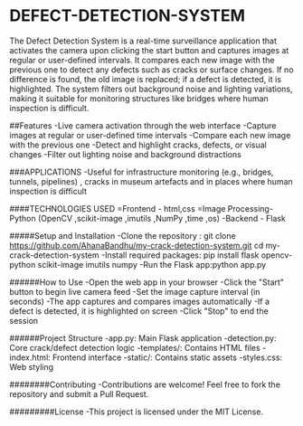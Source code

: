 # DEFECT-DETECTION-SYSTEM

The Defect Detection System is a real-time surveillance application that activates the camera upon clicking the start button and captures images at regular or user-defined intervals. It compares each new image with the previous one to detect any defects such as cracks or surface changes. If no difference is found, the old image is replaced; if a defect is detected, it is highlighted. The system filters out background noise and lighting variations, making it suitable for monitoring structures like bridges where human inspection is difficult.

##Features
-Live camera activation through the web interface
-Capture images at regular or user-defined time intervals
-Compare each new image with the previous one
-Detect and highlight cracks, defects, or visual changes
-Filter out lighting noise and background distractions

###APPLICATIONS 
-Useful for infrastructure monitoring (e.g., bridges, tunnels, pipelines) , cracks in museum artefacts and in places where human inspection is difficult

####TECHNOLOGIES USED
=Frontend - html,css
=Image Processing- Python (OpenCV ,scikit-image ,imutils ,NumPy ,time ,os)
-Backend - Flask

#####Setup and Installation
-Clone the repository : git clone https://github.com/AhanaBandhu/my-crack-detection-system.git   cd my-crack-detection-system
-Install required packages: pip install flask opencv-python scikit-image imutils numpy
-Run the Flask app:python app.py

######How to Use
-Open the web app in your browser
-Click the "Start" button to begin live camera feed
-Set the image capture interval (in seconds)
-The app captures and compares images automatically
-If a defect is detected, it is highlighted on screen
-Click "Stop" to end the session

######Project Structure
-app.py: Main Flask application
-detection.py: Core crack/defect detection logic
-templates/: Contains HTML files
-index.html: Frontend interface
-static/: Contains static assets
-styles.css: Web styling

########Contributing
-Contributions are welcome! Feel free to fork the repository and submit a Pull Request.

#########License
-This project is licensed under the MIT License.









